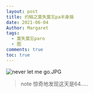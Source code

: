 ```yaml
---
layout: post
title: 约稿之莫失莫忘pa半身插
date: 2021-06-04
Author: Margaret
tags:
  - 莫失莫忘paro
  - 图
comments: true
toc: true
---
```


![never let me go.JPG](https://s2.loli.net/2024/07/13/ZsJhHuDwWNV6feY.jpg)



> note
> 惊奇地发现这天是64.....